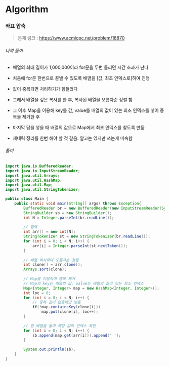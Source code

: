 # Algorithm

### 좌표 압축

> 문제 링크 : https://www.acmicpc.net/problem/18870



###### 나의 풀이

* 배열의 최대 길이가 1,000,000이라 for문을 두번 돌리면 시간 초과가 난다
* 처음에 for문 한번으로 끝낼 수 있도록 배열을 [값, 최초 인덱스로]하여 진행
* 값이 중복되면 처리하기가 힘들었다
* 그래서 배열을 깊은 복사를 한 후, 복사된 배열을 오름차순 정렬 함
* 그 이후 Map을 이용해 key를 값, value를 배열의 값이 있는 최초 인덱스를 넣어 중복을 제거한 후
* 마지막 답을 넣을 때 배열의 값으로 Map에서 최초 인덱스를 찾도록 만듦



* 제네릭 정리를 한번 해야 할 것 같음. 알고는 있지만 쓰는게 미숙함




###### 풀이

~~~java
import java.io.BufferedReader;
import java.io.InputStreamReader;
import java.util.Arrays;
import java.util.HashMap;
import java.util.Map;
import java.util.StringTokenizer;

public class Main {
	public static void main(String[] args) throws Exception{
		BufferedReader br = new BufferedReader(new InputStreamReader(System.in));
		StringBuilder sb = new StringBuilder();
		int N = Integer.parseInt(br.readLine());
		
		// 입력
		int arr[] = new int[N];
		StringTokenizer st = new StringTokenizer(br.readLine());
		for (int i = 0; i < N; i++) {
			arr[i] = Integer.parseInt(st.nextToken());
		}
	
		// 배열 복사하여 오름차순 정렬
		int clone[] = arr.clone();
		Arrays.sort(clone);
		
		// Map을 이용하여 중복 제거
		// Map의 key는 배열의 값, value는 배열의 값이 있는 최소 인덱스
		Map<Integer, Integer> map = new HashMap<Integer, Integer>();
		int loc = 0;
		for (int i = 0; i < N; i++) {
			// 중복 값이 없을때만 넣음
			if(!map.containsKey(clone[i]))
				map.put(clone[i], loc++);
		}
		
		// 원 배열을 돌며 해당 값의 인덱스 확인
		for (int i = 0; i < N; i++) {
			sb.append(map.get(arr[i])).append(' ');
		}
		
		System.out.println(sb);
	}
}
~~~